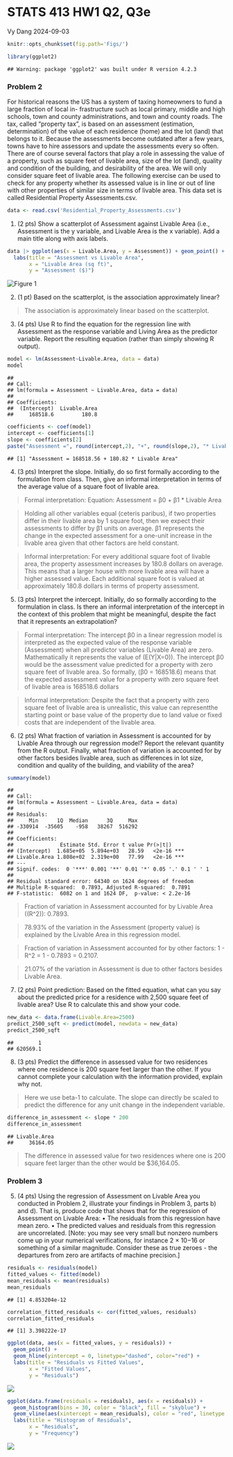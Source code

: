 STATS 413 HW1 Q2, Q3e
================
Vy Dang
2024-09-03

``` r
knitr::opts_chunk$set(fig.path='Figs/')
```

``` r
library(ggplot2)
```

    ## Warning: package 'ggplot2' was built under R version 4.2.3

### Problem 2

For historical reasons the US has a system of taxing homeowners to fund
a large fraction of local in- frastructure such as local primary, middle
and high schools, town and county administrations, and town and county
roads. The tax, called “property tax”, is based on an assessment
(estimation, determination) of the value of each residence (home) and
the lot (land) that belongs to it. Because the assessments become
outdated after a few years, towns have to hire assessors and update the
assessments every so often. There are of course several factors that
play a role in assessing the value of a property, such as square feet of
livable area, size of the lot (land), quality and condition of the
building, and desirability of the area. We will only consider square
feet of livable area. The following exercise can be used to check for
any property whether its assessed value is in line or out of line with
other properties of similar size in terms of livable area. This data set
is called Residential Property Assessments.csv.

``` r
data <- read.csv('Residential_Property_Assessments.csv')
```

1.  (2 pts) Show a scatterplot of Assessment against Livable Area (i.e.,
    Assessment is the y variable, and Livable Area is the x variable).
    Add a main title along with axis labels.

``` r
data |> ggplot(aes(x = Livable.Area, y = Assessment)) + geom_point() +
  labs(title = "Assessment vs Livable Area",
       x = "Livable Area (sq ft)",
       y = "Assessment ($)")
```

![Figure 1](unnamed-chunk-3-1.png)


2.  (1 pt) Based on the scatterplot, is the association approximately
    linear?

> The association is approximately linear based on the scatterplot.

3.  (4 pts) Use R to find the equation for the regression line with
    Assessment as the response variable and Living Area as the predictor
    variable. Report the resulting equation (rather than simply showing
    R output).

``` r
model <- lm(Assessment~Livable.Area, data = data)
model
```

    ## 
    ## Call:
    ## lm(formula = Assessment ~ Livable.Area, data = data)
    ## 
    ## Coefficients:
    ##  (Intercept)  Livable.Area  
    ##     168518.6         180.8

``` r
coefficients <- coef(model)
intercept <- coefficients[1]
slope <- coefficients[2]
paste("Assessment =", round(intercept,2), "+", round(slope,2), "* Livable Area" )
```

    ## [1] "Assessment = 168518.56 + 180.82 * Livable Area"

4.  (3 pts) Interpret the slope. Initially, do so first formally
    according to the formulation from class. Then, give an informal
    interpretation in terms of the average value of a square foot of
    livable area.

> Formal interpretation: Equation: Assessment = β0 + β1 \* Livable Area

> Holding all other variables equal (ceteris paribus), if two properties
> differ in their livable area by 1 square foot, then we expect their
> assessments to differ by β1 units on average. β1 represents the change
> in the expected assessment for a one-unit increase in the livable area
> given that other factors are held constant.

> Informal interpretation: For every additional square foot of livable
> area, the property assessment increases by 180.8 dollars on average.
> This means that a larger house with more livable area will have a
> higher assessed value. Each additional square foot is valued at
> approximately 180.8 dollars in terms of property assessment.

5.  (3 pts) Interpret the intercept. Initially, do so formally according
    to the formulation in class. Is there an informal interpretation of
    the intercept in the context of this problem that might be
    meaningful, despite the fact that it represents an extrapolation?

> Formal interpretation: The intercept β0 in a linear regression model
> is interpreted as the expected value of the response variable
> (Assessment) when all predictor variables (Livable Area) are zero.
> Mathematically it represents the value of (E(Y\|X=0)). The intercept
> β0 would be the assessment value predicted for a property with zero
> square feet of livable area. So formally, (β0 = 168518.6) means that
> the expected assessment value for a property with zero square feet of
> livable area is 168518.6 dollars

> Informal interpretation: Despite the fact that a property with zero
> square feet of livable area is unrealistic, this value can
> representthe starting point or base value of the property due to land
> value or fixed costs that are independent of the livable area.

6.  (2 pts) What fraction of variation in Assessment is accounted for by
    Livable Area through our regression model? Report the relevant
    quantity from the R output. Finally, what fraction of variation is
    accounted for by other factors besides livable area, such as
    differences in lot size, condition and quality of the building, and
    viability of the area?

``` r
summary(model)
```

    ## 
    ## Call:
    ## lm(formula = Assessment ~ Livable.Area, data = data)
    ## 
    ## Residuals:
    ##     Min      1Q  Median      3Q     Max 
    ## -330914  -35605    -958   38267  516292 
    ## 
    ## Coefficients:
    ##               Estimate Std. Error t value Pr(>|t|)    
    ## (Intercept)  1.685e+05  5.894e+03   28.59   <2e-16 ***
    ## Livable.Area 1.808e+02  2.319e+00   77.99   <2e-16 ***
    ## ---
    ## Signif. codes:  0 '***' 0.001 '**' 0.01 '*' 0.05 '.' 0.1 ' ' 1
    ## 
    ## Residual standard error: 64340 on 1624 degrees of freedom
    ## Multiple R-squared:  0.7893, Adjusted R-squared:  0.7891 
    ## F-statistic:  6082 on 1 and 1624 DF,  p-value: < 2.2e-16

> Fraction of variation in Assessment accounted for by Livable Area
> ((R^2)): 0.7893.

> 78.93% of the variation in the Assessment (property value) is
> explained by the Livable Area in this regression model.

> Fraction of variation in Assessment accounted for by other factors:
> 1 - R^2 = 1 - 0.7893 = 0.2107.

> 21.07% of the variation in Assessment is due to other factors besides
> Livable Area.

7.  (2 pts) Point prediction: Based on the fitted equation, what can you
    say about the predicted price for a residence with 2,500 square feet
    of livable area? Use R to calculate this and show your code.

``` r
new_data <- data.frame(Livable.Area=2500)
predict_2500_sqft <- predict(model, newdata = new_data)
predict_2500_sqft
```

    ##        1 
    ## 620569.1

8.  (3 pts) Predict the difference in assessed value for two residences
    where one residence is 200 square feet larger than the other. If you
    cannot complete your calculation with the information provided,
    explain why not.

> Here we use beta-1 to calculate. The slope can directly be scaled to
> predict the difference for any unit change in the independent
> variable.

``` r
difference_in_assessment <- slope * 200
difference_in_assessment
```

    ## Livable.Area 
    ##     36164.05

> The difference in assessed value for two residences where one is 200
> square feet larger than the other would be \$36,164.05.

### Problem 3

5.  (4 pts) Using the regression of Assessment on Livable Area you
    conducted in Problem 2, illustrate your findings in Problem 3,
    parts b) and d). That is, produce code that shows that for the
    regression of Assessment on Livable Area: • The residuals from this
    regression have mean zero. • The predicted values and residuals from
    this regression are uncorrelated. \[Note: you may see very small but
    nonzero numbers come up in your numerical verifications, for
    instance 2 × 10−16 or something of a similar magnitude. Consider
    these as true zeroes - the departures from zero are artifacts of
    machine precision.\]

``` r
residuals <- residuals(model)
fitted_values <- fitted(model)
mean_residuals <- mean(residuals)
mean_residuals
```

    ## [1] 4.853204e-12

``` r
correlation_fitted_residuals <- cor(fitted_values, residuals)
correlation_fitted_residuals
```

    ## [1] 3.398222e-17

``` r
ggplot(data, aes(x = fitted_values, y = residuals)) +
  geom_point() +
  geom_hline(yintercept = 0, linetype="dashed", color="red") +
  labs(title = "Residuals vs Fitted Values",
       x = "Fitted Values",
       y = "Residuals")
```

![](Figs/unnamed-chunk-10-1.png)<!-- -->

``` r
ggplot(data.frame(residuals = residuals), aes(x = residuals)) +
  geom_histogram(bins = 30, color = "black", fill = "skyblue") +
  geom_vline(aes(xintercept = mean_residuals), color = "red", linetype = "dashed") +
  labs(title = "Histogram of Residuals",
       x = "Residuals",
       y = "Frequency")
```

![](Figs/unnamed-chunk-11-1.png)<!-- -->
